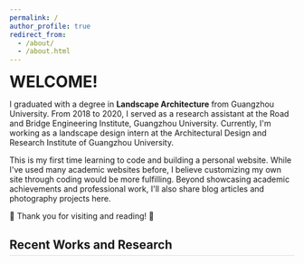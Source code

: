 ```yaml
---
permalink: /
author_profile: true
redirect_from: 
  - /about/
  - /about.html
---
```


<span style="font-size:28px; font-weight:bold">WELCOME!</span>

I graduated with a degree in **Landscape Architecture** from Guangzhou University. From 2018 to 2020, I served as a research assistant at the Road and Bridge Engineering Institute, Guangzhou University. Currently, I'm working as a landscape design intern at the Architectural Design and Research Institute of Guangzhou University.

This is my first time learning to code and building a personal website. While I've used many academic websites before, I believe customizing my own site through coding would be more fulfilling. Beyond showcasing academic achievements and professional work, I'll also share blog articles and photography projects here.

🚀 Thank you for visiting and reading! 🚀

<h2 style="border-bottom: 1px solid #ddd; padding-bottom: 0.3em;">Recent Works and Research</h2>

